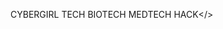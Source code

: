 CYBERGIRL
TECH
BIOTECH
MEDTECH
HACK</>


<!---
AKORESTH is a ✨ special ✨ repository because its `README.md` (this file) appears on your GitHub profile.
You can click the Preview link to take a look at your changes.
--->
